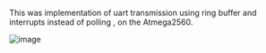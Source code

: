 This was implementation of uart transmission using ring buffer and interrupts instead of polling , on the Atmega2560.


![image](https://github.com/PEDDOLLA-HARSHAVARDHAN-REDDY/interrupt_uart_tx_med/assets/62476244/1b24ea7f-36a2-41c5-a97f-fbc922916f60)

